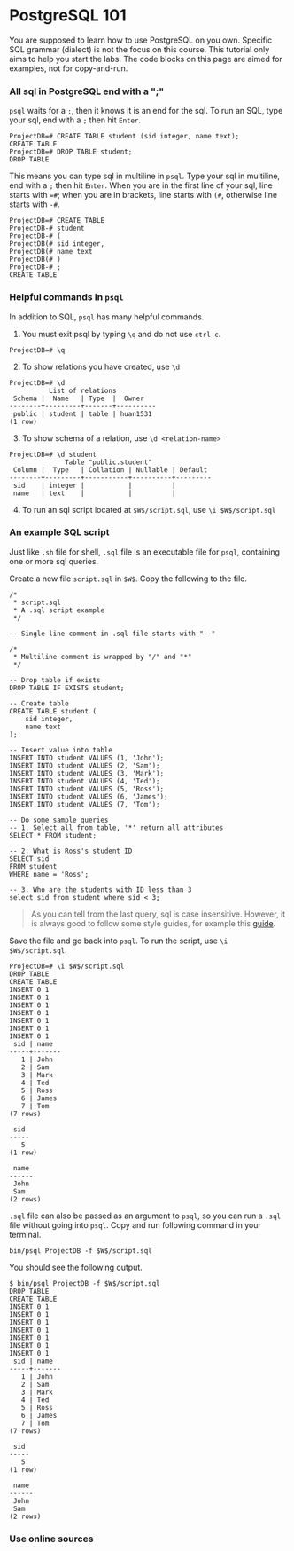 # PostgreSQL 101

You are supposed to learn how to use PostgreSQL on you own. Specific SQL grammar (dialect) is not the focus on this course. This tutorial only aims to help you start the labs. The code blocks on this page are aimed for examples, not for copy-and-run. 

### All sql in PostgreSQL end with a ";"
`psql` waits for a `;`, then it knows it is an end for the sql. To run an SQL, type your sql, end with a `;` then hit `Enter`.

```
ProjectDB=# CREATE TABLE student (sid integer, name text);
CREATE TABLE
ProjectDB=# DROP TABLE student;
DROP TABLE
```

This means you can type sql in multiline in `psql`. Type your sql in multiline, end with a `;` then hit `Enter`. When you are in the first line of your sql, line starts with `=#`; when you are in brackets, line starts with `(#`, otherwise line starts with `-#`.

```
ProjectDB=# CREATE TABLE
ProjectDB-# student
ProjectDB-# (
ProjectDB(# sid integer,
ProjectDB(# name text
ProjectDB(# )
ProjectDB-# ;
CREATE TABLE
```

### Helpful commands in `psql`

In addition to SQL, `psql` has many helpful commands.

1. You must exit psql by typing `\q` and do not use `ctrl-c`.
```
ProjectDB=# \q
```

2. To show relations you have created, use `\d`
```
ProjectDB=# \d
          List of relations
 Schema |  Name   | Type  |  Owner
--------+---------+-------+----------
 public | student | table | huan1531
(1 row)
```

3. To show schema of a relation, use `\d <relation-name>`
```
ProjectDB=# \d student
              Table "public.student"
 Column |  Type   | Collation | Nullable | Default
--------+---------+-----------+----------+---------
 sid    | integer |           |          |
 name   | text    |           |          |
```

4. To run an sql script located at `$W$/script.sql`, use `\i $W$/script.sql`

### An example SQL script

Just like `.sh` file for shell, `.sql` file is an executable file for `psql`, containing one or more sql queries. 

Create a new file `script.sql` in `$W$`. Copy the following to the file. 

```
/*
 * script.sql
 * A .sql script example
 */

-- Single line comment in .sql file starts with "--"

/*
 * Multiline comment is wrapped by "/" and "*"
 */

-- Drop table if exists
DROP TABLE IF EXISTS student;

-- Create table
CREATE TABLE student (
    sid integer,
    name text
);

-- Insert value into table
INSERT INTO student VALUES (1, 'John');
INSERT INTO student VALUES (2, 'Sam');
INSERT INTO student VALUES (3, 'Mark');
INSERT INTO student VALUES (4, 'Ted');
INSERT INTO student VALUES (5, 'Ross');
INSERT INTO student VALUES (6, 'James');
INSERT INTO student VALUES (7, 'Tom');

-- Do some sample queries
-- 1. Select all from table, '*' return all attributes
SELECT * FROM student;

-- 2. What is Ross's student ID
SELECT sid
FROM student
WHERE name = 'Ross';

-- 3. Who are the students with ID less than 3
select sid from student where sid < 3;
```

> As you can tell from the last query, sql is case insensitive. However, it is always good to follow some style guides, for example this [guide](https://www.sqlstyle.guide/).

Save the file and go back into `psql`. To run the script, use `\i $W$/script.sql`.
```
ProjectDB=# \i $W$/script.sql
DROP TABLE
CREATE TABLE
INSERT 0 1
INSERT 0 1
INSERT 0 1
INSERT 0 1
INSERT 0 1
INSERT 0 1
INSERT 0 1
 sid | name
-----+-------
   1 | John
   2 | Sam
   3 | Mark
   4 | Ted
   5 | Ross
   6 | James
   7 | Tom
(7 rows)

 sid
-----
   5
(1 row)

 name
------
 John
 Sam
(2 rows)
```

`.sql` file can also be passed as an argument to `psql`, so you can run a `.sql` file without going into `psql`. Copy and run following command in your terminal. 

<pre><code>bin/psql ProjectDB -f $W$/script.sql</code></pre>

You should see the following output. 

```
$ bin/psql ProjectDB -f $W$/script.sql
DROP TABLE
CREATE TABLE
INSERT 0 1
INSERT 0 1
INSERT 0 1
INSERT 0 1
INSERT 0 1
INSERT 0 1
INSERT 0 1
 sid | name
-----+-------
   1 | John
   2 | Sam
   3 | Mark
   4 | Ted
   5 | Ross
   6 | James
   7 | Tom
(7 rows)

 sid
-----
   5
(1 row)

 name
------
 John
 Sam
(2 rows)
```

### Use online sources